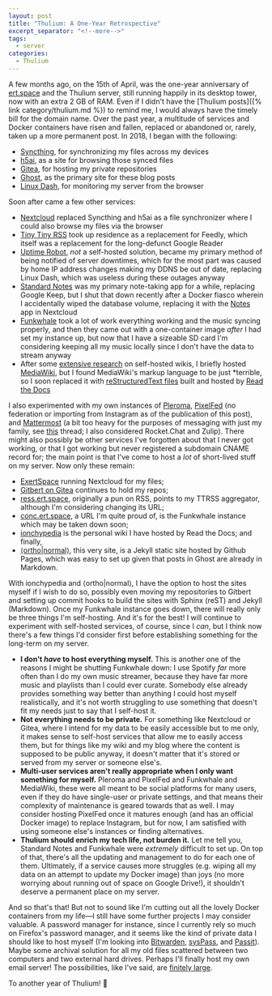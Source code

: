 ```yaml
---
layout: post
title: "Thulium: A One-Year Retrospective"
excerpt_separator: "<!--more-->"
tags:
  - server
categories:
  - Thulium
---
```


A few months ago, on the 15th of April, was the one-year anniversary of [ert.space](https://ert.space) and the Thulium server, still running happily in its desktop tower, now with an extra 2 GB of RAM. Even if I didn't have the [Thulium posts]({% link category/thulium.md %}) to remind me, I would always have the timely bill for the domain name. Over the past year, a multitude of services and Docker containers have risen and fallen, replaced or abandoned or, rarely, taken up a more permanent post. In 2018, I began with the following:

<!--more-->

* [Syncthing](https://syncthing.net/), for synchronizing my files across my devices
* [h5ai](https://larsjung.de/h5ai/), as a site for browsing those synced files
* [Gitea](https://gitea.io/en-us/), for hosting my private repositories
* [Ghost](https://ghost.org/), as the primary site for these blog posts
* [Linux Dash](https://github.com/afaqurk/linux-dash), for monitoring my server from the browser


Soon after came a few other services:

* [Nextcloud](https://nextcloud.com/) replaced Syncthing and h5ai as a file synchronizer where I could also browse my files via the browser
* [Tiny Tiny RSS](https://tt-rss.org/) took up residence as a replacement for Feedly, which itself was a replacement for the long-defunct Google Reader
* [Uptime Robot](https://uptimerobot.com/), *not* a self-hosted solution, became my primary method of being notified of server downtimes, which for the most part was caused by home IP address changes making my DDNS be out of date, replacing Linux Dash, which was useless during these outages anyway
* [Standard Notes](https://standardnotes.org/) was my primary note-taking app for a while, replacing Google Keep, but I shut that down recently after a Docker fiasco wherein I accidentally wiped the database volume, replacing it with the [Notes](https://apps.nextcloud.com/apps/notes) app in Nextcloud
* [Funkwhale](https://funkwhale.audio/) took a lot of work everything working and the music syncing properly, and then they came out with a one-container image *after* I had set my instance up, but now that I have a sizeable SD card I'm considering keeping all my music locally since I don't have the data to stream anyway
* After some [extensive research](https://cybre.space/@nonphatic/102243127353051678) on self-hosted wikis, I briefly hosted [MediaWiki](https://www.mediawiki.org/wiki/MediaWiki), but I found MediaWiki's markup language to be just *terrible, so I soon replaced it with [reStructuredText files](https://github.com/ionathanch/ionchypedia) built and hosted by [Read the Docs](https://readthedocs.org/)

I also experimented with my own instances of [Pleroma](https://pleroma.social/), [PixelFed](https://pixelfed.org/) (no federation or importing from Instagram as of the publication of this post), and [Mattermost](https://mattermost.com/) (a bit too heavy for the purposes of messaging with just my family, see [this](https://cybre.space/@nonphatic/100142236071395351) thread; I also considered Rocket.Chat and Zulip). There might also possibly be other services I've forgotten about that I never got working, or that I got working but never registered a subdomain CNAME record for; the main point is that I've come to host a *lot* of short-lived stuff on my server. Now only these remain:

* [ExertSpace](https://ex.ert.space/) running Nextcloud for my files;
* [Gitbert on Gitea](https://gitb.ert.space/) continues to hold my repos;
* [ress.ert.space](https://ress.ert.space/), originally a pun on RSS, points to my TTRSS aggregator, although I'm considering changing its URL;
* [conc.ert.space](https://conc.ert.space/), a URL I'm quite proud of, is the Funkwhale instance which may be taken down soon;
* [ionchypedia](https://wiki.ert.space/en/latest/) is the personal wiki I have hosted by Read the Docs; and finally,
* [⟨ortho|normal⟩](https://hilb.ert.space/), this very site, is a Jekyll static site hosted by Github Pages, which was easy to set up given that posts in Ghost are already in Markdown.

With ionchypedia and ⟨ortho|normal⟩, I have the option to host the sites myself if I wish to do so, possibly even moving my repositories to Gitbert and setting up commit hooks to build the sites with Sphinx (reST) and Jekyll (Markdown). Once my Funkwhale instance goes down, there will really only be three things I'm self-hosting. And it's for the best! I will continue to experiment with self-hosted services, of course, since I *can*, but I think now there's a few things I'd consider first before establishing something for the long-term on my server.

* **I don't *have* to host everything myself.** This is another one of the reasons I might be shutting Funkwhale down: I use Spotify *far* more often than I do my own music streamer, because they have far more music and playlists than I could ever curate. Somebody else already provides something way better than anything I could host myself realistically, and it's not worth struggling to use something that doesn't fit my needs just to say that I self-host it.
* **Not everything needs to be private.** For something like Nextcloud or Gitea, where I intend for my data to be easily accessible but to me only, it makes sense to self-host services that allow me to easily access them, but for things like my wiki and my blog where the content is supposed to be public anyway, it doesn't matter that it's stored or served from my server or someone else's.
* **Multi-user services aren't really appropriate when I only want something for myself.** Pleroma and PixelFed and Funkwhale and MediaWiki, these were all meant to be social platforms for many users, even if they do have single-user or private settings, and that means their complexity of maintenance is geared towards that as well. I may consider hosting PixelFed once it matures enough (and has an official Docker image) to replace Instagram, but for now, I am satisfied with using someone else's instances or finding alternatives.
* **Thulium should enrich my tech life, not burden it.** Let me tell you, Standard Notes and Funkwhale were *extremely* difficult to set up. On top of that, there's all the updating and management to do for each one of them. Ultimately, if a service causes more struggles (e.g. wiping all my data on an attempt to update my Docker image) than joys (no more worrying about running out of space on Google Drive!), it shouldn't deserve a permanent place on my server.

And so that's that! But not to sound like I'm cutting out all the lovely Docker containers from my life—I still have some further projects I may consider valuable. A password manager for instance, since I currently rely so much on Firefox's password manager, and it seems like the kind of private data I should like to host myself (I'm looking into [Bitwarden](https://bitwarden.com/), [sysPass](https://syspass.org/en), and [Passit](https://passit.io/)). Maybe some archival solution for all my old files scattered between two computers and two external hard drives. Perhaps I'll finally host my own email server! The possibilities, like I've said, are [finitely large](https://cybre.space/@nonphatic/99848732232210447).

To another year of Thulium! 🎉
